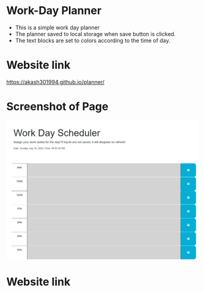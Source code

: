 # Work-Day Planner

* This is a simple work day planner
* The planner saved to local storage when save button is clicked. 
* The text blocks are set to colors according to the time of day. 

# Website link

https://akash301994.github.io/planner/

# Screenshot of Page

![screenshot](./images/Planner.png)

# Website link
